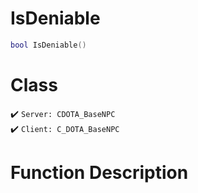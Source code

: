 # IsDeniable
```lua
bool IsDeniable()
```
# Class
✔️ `Server: CDOTA_BaseNPC`  
✔️ `Client: C_DOTA_BaseNPC`  

# Function Description

